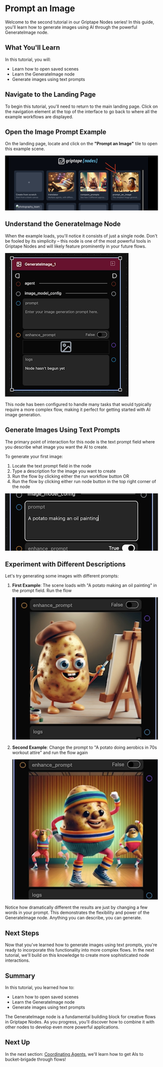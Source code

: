 # Prompt an Image
Welcome to the second tutorial in our Griptape Nodes series! In this guide, you'll learn how to generate images using AI through the powerful GenerateImage node.

## What You'll Learn

In this tutorial, you will:

- Learn how to open saved scenes
- Learn the GenerateImage node
- Generate images using text prompts

## Navigate to the Landing Page

To begin this tutorial, you'll need to return to the main landing page. Click on the navigation element at the top of the interface to go back to where all the example workflows are displayed.

## Open the Image Prompt Example

On the landing page, locate and click on the **"Prompt an Image"** tile to open this example scene.

![Prompt an Image example](assets/prompt_image_example.png)

## Understand the GenerateImage Node

When the example loads, you'll notice it consists of just a single node. Don't be fooled by its simplicity – this node is one of the most powerful tools in Griptape Nodes and will likely feature prominently in your future flows.

![GenerateImage node](assets/generate_image_node.png)

This node has been configured to handle many tasks that would typically require a more complex flow, making it perfect for getting started with AI image generation.

## Generate Images Using Text Prompts

The primary point of interaction for this node is the text prompt field where you describe what image you want the AI to create.

To generate your first image:

1. Locate the text prompt field in the node
2. Type a description for the image you want to create
3. Run the flow by clicking either the run workflow button OR
4. Run the flow by clicking either run node button in the top right corner of the node

![Text prompt field](assets/text_prompt_field.png)

## Experiment with Different Descriptions

Let's try generating some images with different prompts:

1. **First Example**: The scene loads with "A potato making an oil painting" in the prompt field.  Run the flow
   
   ![Potato painting result](assets/potato_painting.png)

2. **Second Example**: Change the prompt to "A potato doing aerobics in 70s workout attire" and run the flow again
   
   ![Potato aerobics result](assets/potato_aerobics.png)

Notice how dramatically different the results are just by changing a few words in your prompt. This demonstrates the flexibility and power of the GenerateImage node.  Anything you can describe, you can generate.

## Next Steps

Now that you've learned how to generate images using text prompts, you're ready to incorporate this functionality into more complex flows. In the next tutorial, we'll build on this knowledge to create more sophisticated node interactions.

## Summary

In this tutorial, you learned how to:
- Learn how to open saved scenes
- Learn the GenerateImage node
- Generate images using text prompts


The GenerateImage node is a fundamental building block for creative flows in Griptape Nodes. As you progress, you'll discover how to combine it with other nodes to develop even more powerful applications.

## Next Up

In the next section: [Coordinating Agents](../02_translator/FTUE_02_translator.md), we'll learn how to get AIs to bucket-brigade through flows!